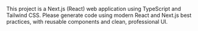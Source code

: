 <!-- Use this file to provide workspace-specific custom instructions to Copilot. For more details, visit https://code.visualstudio.com/docs/copilot/copilot-customization#_use-a-githubcopilotinstructionsmd-file -->

This project is a Next.js (React) web application using TypeScript and Tailwind CSS. Please generate code using modern React and Next.js best practices, with reusable components and clean, professional UI.
